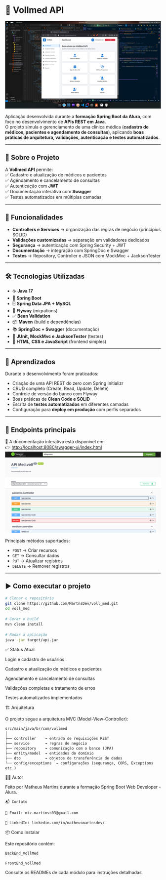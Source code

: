 # 🏥 Vollmed API  

![Vollmed API](https://github.com/MartnsDev/voll_med/blob/6f6e0b42ac81166926e78a99d81a652df698e87e/Vollmed_api.png?raw=true)  

Aplicação desenvolvida durante a **formação Spring Boot da Alura**, com foco no desenvolvimento de **APIs REST em Java**.  
O projeto simula o gerenciamento de uma clínica médica (**cadastro de médicos, pacientes e agendamento de consultas**), aplicando **boas práticas de arquitetura, validações, autenticação e testes automatizados**.  

---

## 📌 Sobre o Projeto  

A **Vollmed API** permite:  
✅ Cadastro e atualização de médicos e pacientes  
✅ Agendamento e cancelamento de consultas  
✅ Autenticação com **JWT**  
✅ Documentação interativa com **Swagger**  
✅ Testes automatizados em múltiplas camadas  

---

## 🚀 Funcionalidades  

- **Controllers e Services** → organização das regras de negócio (princípios SOLID)  
- **Validações customizadas** → separação em validadores dedicados  
- **Segurança** → autenticação com Spring Security + JWT  
- **Documentação** → integração com SpringDoc e Swagger  
- **Testes** → Repository, Controller e JSON com MockMvc + JacksonTester  

---

## 🛠️ Tecnologias Utilizadas  

- ☕ **Java 17**  
- 🍃 **Spring Boot**  
- 🗄️ **Spring Data JPA + MySQL**  
- 🔄 **Flyway** (migrations)  
- ✅ **Bean Validation**  
- 📦 **Maven** (build e dependências)  
- 📚 **SpringDoc + Swagger** (documentação)  
- 🧪 **JUnit, MockMvc e JacksonTester** (testes)  
- 🎨 **HTML, CSS e JavaScript** (frontend simples)  

---

## 📖 Aprendizados  

Durante o desenvolvimento foram praticados:  
- Criação de uma API REST do zero com Spring Initializr  
- CRUD completo (Create, Read, Update, Delete)  
- Controle de versão do banco com Flyway  
- Boas práticas de **Clean Code e SOLID**  
- Escrita de **testes automatizados** em diferentes camadas  
- Configuração para **deploy em produção** com perfis separados  

---

## 🔄 Endpoints principais  

📌 A documentação interativa está disponível em:  
👉 [http://localhost:8080/swagger-ui/index.html](http://localhost:8080/swagger-ui/index.html)  
![Documentação Swagger](https://github.com/MartnsDev/voll_med/raw/2e8bb322edc0df4218b248bf424fcbb58672952b/documenta%C3%A7%C3%A3o-swagger.png)

Principais métodos suportados:  
- `POST` → Criar recursos  
- `GET` → Consultar dados  
- `PUT` → Atualizar registros  
- `DELETE` → Remover registros  

---

## ▶️ Como executar o projeto  

```bash
# Clonar o repositório
git clone https://github.com/MartnsDev/voll_med.git
cd voll_med

# Gerar o build
mvn clean install

# Rodar a aplicação
java -jar target/api.jar
```
✅ Status Atual

 Login e cadastro de usuários

 Cadastro e atualização de médicos e pacientes

 Agendamento e cancelamento de consultas

 Validações completas e tratamento de erros

 Testes automatizados implementados

 🏗️ Arquitetura

O projeto segue a arquitetura MVC (Model-View-Controller):
```
src/main/java/br/com/vollmed
│
├── controller    → entrada de requisições REST
├── service       → regras de negócio
├── repository    → comunicação com o banco (JPA)
├── entity/model  → entidades do domínio
├── dto           → objetos de transferência de dados
└── config/exceptions  → configurações (segurança, CORS, Exceptions etc.)
```

👨‍💻 Autor

Feito por Matheus Martins durante a formação Spring Boot Web Developer - Alura.
```
📬 Contato

📧 Email: mtz.martinss03@gmail.com

💼 LinkedIn: linkedin.com/in/matheusmartnsdev/
```
📦 Como Instalar

Este repositório contém:
```
BackEnd_VollMed

FrontEnd_VollMed
```
Consulte os READMEs de cada módulo para instruções detalhadas.
